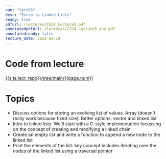 ```yaml
---
num: "lect05"
desc: "Intro to Linked Lists"
ready: true
pdfurl: /lectures/CS24_Lecture5.pdf
annotatedpdfurl: /lectures/CS24_Lecture5_ann.pdf
annotatedready: false
lecture_date: 2022-01-19
---
```


# Code from lecture
[{{site.lect_repo}}/tree/main/{{page.num}}]({{site.lect_repo}}/tree/main/{{page.num}})

# Topics
* Discuss options for storing an evolving list of values. Array (doesn't really work because fixed size). Better options: vector and linked list
* Intro to linked lists: We'll start with a C-style implementation focussing on the concept of creating and modifying a linked chain
* Create an empty list and write a function to append a new node to the linked list
* Print the elements of the list: key concept includes iterating over the nodes of the linked list using a traversal pointer

